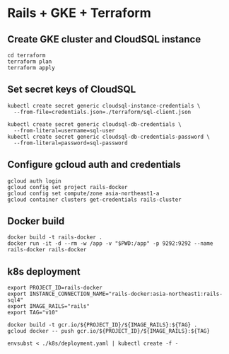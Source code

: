 # Rails + GKE + Terraform

## Create GKE cluster and CloudSQL instance

```
cd terraform
terraform plan
terraform apply
```

## Set secret keys of CloudSQL

```
kubectl create secret generic cloudsql-instance-credentials \
  --from-file=credentials.json=./terraform/sql-client.json

kubectl create secret generic cloudsql-db-credentials \
  --from-literal=username=sql-user
kubectl create secret generic cloudsql-db-credentials-password \
  --from-literal=password=sql-password
```

## Configure gcloud auth and credentials

```
gcloud auth login
gcloud config set project rails-docker
gcloud config set compute/zone asia-northeast1-a
gcloud container clusters get-credentials rails-cluster
```

## Docker build

```
docker build -t rails-docker .
docker run -it -d --rm -w /app -v "$PWD:/app" -p 9292:9292 --name rails-docker rails-docker
```

## k8s deployment

```
export PROJECT_ID=rails-docker
export INSTANCE_CONNECTION_NAME="rails-docker:asia-northeast1:rails-sql4"
export IMAGE_RAILS="rails"
export TAG="v10"
```

```
docker build -t gcr.io/${PROJECT_ID}/${IMAGE_RAILS}:${TAG} .
gcloud docker -- push gcr.io/${PROJECT_ID}/${IMAGE_RAILS}:${TAG}

envsubst < ./k8s/deployment.yaml | kubectl create -f -
```
